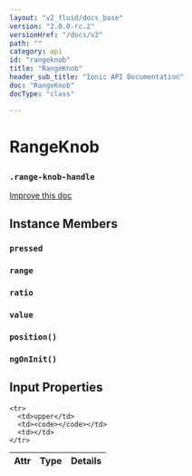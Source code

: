 ```yaml
---
layout: "v2_fluid/docs_base"
version: "2.0.0-rc.2"
versionHref: "/docs/v2"
path: ""
category: api
id: "rangeknob"
title: "RangeKnob"
header_sub_title: "Ionic API Documentation"
doc: "RangeKnob"
docType: "class"

---
```










<h1 class="api-title">
<a class="anchor" name="range-knob" href="#range-knob"></a>

RangeKnob
<h3><code>.range-knob-handle</code></h3>






</h1>

<a class="improve-v2-docs" href="http://github.com/driftyco/ionic/edit/master//Users/briandennis/Ionic/ionic/src/components/range/range.ts#L17">
Improve this doc
</a>










<!-- @usage tag -->


<!-- @property tags -->



<!-- instance methods on the class -->

<h2><a class="anchor" name="instance-members" href="#instance-members"></a>Instance Members</h2>

<div id="pressed"></div>

<h3>
<a class="anchor" name="pressed" href="#pressed"></a>
<code>pressed</code>
  

</h3>












<div id="range"></div>

<h3>
<a class="anchor" name="range" href="#range"></a>
<code>range</code>
  

</h3>












<div id="ratio"></div>

<h3>
<a class="anchor" name="ratio" href="#ratio"></a>
<code>ratio</code>
  

</h3>













<div id="value"></div>

<h3>
<a class="anchor" name="value" href="#value"></a>
<code>value</code>
  

</h3>













<div id="position"></div>

<h3>
<a class="anchor" name="position" href="#position"></a>
<code>position()</code>
  

</h3>












<div id="ngOnInit"></div>

<h3>
<a class="anchor" name="ngOnInit" href="#ngOnInit"></a>
<code>ngOnInit()</code>
  

</h3>











<!-- input methods on the class -->
<h2><a class="anchor" name="input-properties" href="#input-properties"></a>Input Properties</h2>
<table class="table param-table" style="margin:0;">
  <thead>
    <tr>
      <th>Attr</th>
      <th>Type</th>
      <th>Details</th>
    </tr>
  </thead>
  <tbody>
    
    <tr>
      <td>upper</td>
      <td><code></code></td>
      <td></td>
    </tr>
    
  </tbody>
</table>




<!-- related link --><!-- end content block -->


<!-- end body block -->

